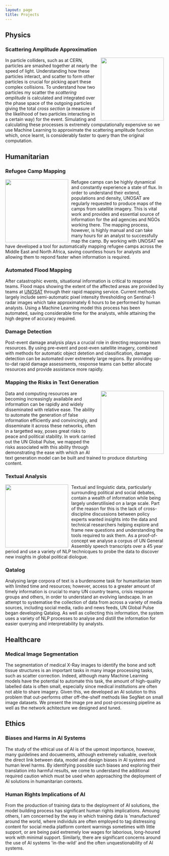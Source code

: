 ```yaml
---
layout: page
title: Projects
---
```


## Physics

### Scattering Amplitude Approximation

<p style="text-align: justify; font-size: 0.8em">


<kbd><img style="float: right; margin-left: 10px;" width="200" height="200" src="https://josephpb.github.io/images/Higgs.jpg"></kbd>
In particle colliders, such as at CERN, particles are smashed together at nearly the speed of light. Understanding how these particles interact, and scatter to form other particles is crucial for picking apart these complex collisions. To understand how two particles my scatter the <i>scattering amplitude</i> is calculated and integrated over the phase space of the outgoing particles giving the total <i>cross section</i> (a measure of the likelihood of two particles interacting in a certain way) for the event. Simulating and calculating these processes is extremely computationally expensive so we use Machine Learning to approximate the scattering amplitude function which, once learnt, is considerably faster to query than the original computation.

</p>

## Humanitarian

### Refugee Camp Mapping

<p style="text-align: justify; font-size: 0.8em">

<kbd><img style="float: left; margin-right: 10px;" width="200" height="200" src="https://josephpb.github.io/images/dagahaley.png"></kbd>
Refugee camps can be highly dynamical and constantly experience a state of flux. In order to understand their extend, populations and density, UNOSAT are regularly requested to produce maps of the camps from satellite imagery. This is vital work and provides and essential source of information for the aid agencies and NGOs working there. The mapping process, however, is highly manual and can take many hours for an analyst to successfully map the camp. By working with UNOSAT we have developed a tool for automatically mapping refugee camps across the Middle East and North Africa, saving countless hours for analysts and allowing them to repond faster when information is required.

</p>

### Automated Flood Mapping

<p style="text-align: justify; font-size: 0.8em">

After catastrophic events, situational information is critical to response teams. Flood maps showing the extent of the affected areas are provided by teams at [UNOSAT](https://unitar.org/sustainable-development-goals/satellite-analysis-and-applied-research) through their rapid mapping service. Current methods largely include semi-automatic pixel intensity thresholding on Sentinal-1 radar images which take approximately 6 hours to be performed by human analysts. Using a Machine Learning model this process has been automated, saving considerable time for the analysts, while attaining the high degree of accuracy required.

</p>

### Damage Detection

<p style="text-align: justify; font-size: 0.8em">

Post-event damage analysis plays a crucial role in directing response team resources. By using pre-event and post-even satellite imagery, combined with methods for automatic object detetion and classification, damage detection can be automated over extremely large regions. By providing up-to-dat rapid damage assessments, response teams can better allocate resources and provide assistance more rapidly.

</p>

### Mapping the Risks in Text Generation

<p style="text-align: justify; font-size: 0.8em">

<kbd><img style="float: right; margin-left: 10px;" width="200" height="200" src="https://josephpb.github.io/images/bot.jpg"></kbd>
Data and computing resources are becoming increasingly availabile and information can be rapidly and widely disseminated with relative ease. The ability to automate the generation of false information efficiently and convincingly, and disseminate it across these networks, often in a targetted way, poses great risks to peace and political stability. In work carried out the UN Global Pulse, we mapped the risks associated with this ability through demonstrating the ease with which an AI text generation model can be built and trained to produce disturbing content.

</p>

### Textual Analysis

<p style="text-align: justify; font-size: 0.8em">

<kbd><img style="float: left; margin-right: 10px;" width="200" height="200" src="https://josephpb.github.io/images/UNGA.jpg"></kbd>
Textual and linguistic data, particularly surrounding political and social debates, contain a wealth of information while being largely underutilisied on a large scale. Part of the reason for this is the lack of cross-discipline discussions between policy experts wanted insights into the data and technical researchers helping explore and frame new questions and understanding the tools required to ask them. As a proof-of-concept we analyse a corpus of UN General Assembly speech transcripts over a 45 year period and use a variety of NLP technicques to probe the data to discover new insights in global political diologue.

</p>

### Qatalog

<p style="text-align: justify; font-size: 0.8em">

Analysing large corpora of text is a burdensome task for humanitarian team with limited time and resources; however, access to a greater amount of timely information is crucial to many UN country teams, crisis response groups and others, in order to understand an evolving landscape. In an attempt to systematise the collection of data from across a variety of media sources, including social media, radio and news feeds, UN Global Pulse began developing Qatalog. As well as collecting this information, the system uses a variety of NLP processes to analyse and distill the information for easier querying and interpretability by analysts.

</p>

## Healthcare

### Medical Image Segmentation

<p style="text-align: justify; font-size: 0.8em">

The segmentation of medical X-Ray images to identify the bone and soft tissue structures is an important tasks in many image processing tasks, such as scatter correction. Indeed, although many Machine Learning models have the potential to automate this task, the amount of high-quality labelled data is often small, especially since medical institutions are often not able to share imagery. Given this, we developed an AI solution to this problem that out-performs other off-the-shelf methods like SegNet on small image datasets. We present the image pre and post-processing pipeline as well as the network achitecture we designed and tuned.

</p>

## Ethics

### Biases and Harms in AI Systems

<p style="text-align: justify; font-size: 0.8em">

The study of the ethical use of AI is of the upmost importance, however, many guidelines and docuements, although extremely valuable, overlook the direct link between data, model and design biases in AI systems and human level harms. By identifying possible such biases and exploring their translation into harmful results, we come to understand the additional required caution which must be used when approaching the deployment of AI solutions in humanitarian contexts.

</p>

### Human Rights Implications of AI

<p style="text-align: justify; font-size: 0.8em">

From the production of training data to the deployment of AI solutions, the model building process has significant human rights implications. Amoung others, I am concerned by the way in which training data is 'manufactured' around the world, where individuls are often employed to tag distressing content for social media platform content warnings sometimes with little support, or are being paid extremely low wages for laborious, long-houred work with minimal support. Similarly, there are significant concerns around the use of AI systems 'in-the-wild' and the often unquestionability of AI systems.

</p>

